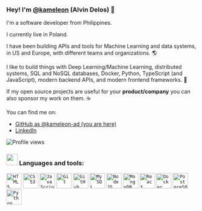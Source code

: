 ### Hey! I'm [@kameleon](https://twitter.com/tiangolo) (Alvin Delos) 👋

I'm a software developer from Philippines.

I currently live in Poland.

I have been building APIs and tools for Machine Learning and data systems, in US and Europe, with different teams and organizations. 🌎

I like to build things with Deep Learning/Machine Learning, distributed systems, SQL and NoSQL databases, Docker, Python, TypeScript (and JavaScript), modern backend APIs, and modern frontend frameworks. 🤖

If my open source projects are useful for your **product/company** you can also sponsor my work on them. ☕

You can find me on:

* [GitHub as @kameleon-ad (you are here)](https://github.com/kameleon-ad)
* [LinkedIn](https://www.linkedin.com/in/alvin-delos-a6a007281/)

<p align="left"> <img src="https://komarev.com/ghpvc/?username=kameleon-ad&color=blue" alt="Profile views" /> </p>

### <img height="30" src="https://user-images.githubusercontent.com/77757301/126855288-0264f667-f8be-4c1d-9fe0-d0049d751dba.gif"> Languages and tools: 
<code><img width="40px" src="https://cdn.jsdelivr.net/gh/devicons/devicon/icons/html5/html5-original-wordmark.svg" title = "HTML5"/></code>
<code><img width="40px" src="https://cdn.jsdelivr.net/gh/devicons/devicon/icons/css3/css3-original-wordmark.svg" title = "CSS3"/></code>
<code><img width="40px" src="https://cdn.jsdelivr.net/gh/devicons/devicon/icons/javascript/javascript-original.svg" title = "JavaScript"/></code>
<code><img width="40px" src="https://cdn.jsdelivr.net/gh/devicons/devicon/icons/git/git-original.svg" title = "Git"/></code>
<code><img width="40px" src="https://www.vectorlogo.zone/logos/github/github-icon.svg" title = "GitHub"/></code>
<code><img width="40px" src="https://cdn.jsdelivr.net/gh/devicons/devicon/icons/mysql/mysql-original.svg" title = "MySQL"/></code>
<code><img width="40px" src="https://www.vectorlogo.zone/logos/nodejs/nodejs-icon.svg" title = "NodeJS"/></code>
<code><img width="40px" src="https://www.vectorlogo.zone/logos/mongodb/mongodb-icon.svg" title = "MongoDB"/></code>
<code><img width="40px" src="https://www.vectorlogo.zone/logos/reactjs/reactjs-icon.svg" title = "React"/></code>
<code><img width="40px" src="https://www.vectorlogo.zone/logos/docker/docker-icon.svg" title = "Docker"/></code>
<code><img width="40px" src="https://www.vectorlogo.zone/logos/postgresql/postgresql-icon.svg" title = "PostgreSQL"/></code>
<code><img width="40px" src="https://www.vectorlogo.zone/logos/python/python-icon.svg" title = "Python"/></code>
